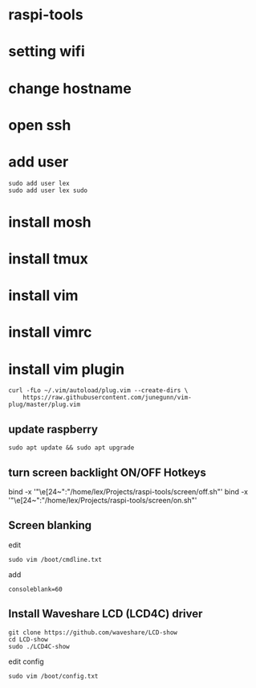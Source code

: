 # raspi-tools

# setting wifi
# change hostname
# open ssh

# add user
```
sudo add user lex
sudo add user lex sudo 
```

# install mosh
# install tmux

# install vim
# install vimrc
# install vim plugin
```
curl -fLo ~/.vim/autoload/plug.vim --create-dirs \
    https://raw.githubusercontent.com/junegunn/vim-plug/master/plug.vim
```

## update raspberry
```
sudo apt update && sudo apt upgrade
```

## turn screen backlight ON/OFF Hotkeys
bind -x '"\e[24~":"/home/lex/Projects/raspi-tools/screen/off.sh"'
bind -x '"\e[24~":"/home/lex/Projects/raspi-tools/screen/on.sh"'

## Screen blanking
edit
```
sudo vim /boot/cmdline.txt
```
add
```
consoleblank=60
```

## Install Waveshare LCD (LCD4C) driver
```
git clone https://github.com/waveshare/LCD-show
cd LCD-show
sudo ./LCD4C-show
```
edit config
```
sudo vim /boot/config.txt
```





